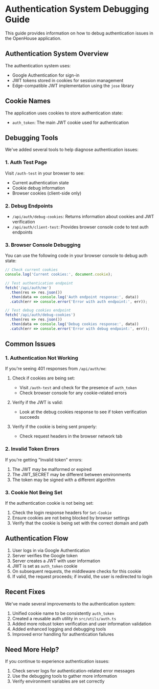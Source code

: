 # Authentication System Debugging Guide

This guide provides information on how to debug authentication issues in the OpenHouse application.

## Authentication System Overview

The authentication system uses:
- Google Authentication for sign-in
- JWT tokens stored in cookies for session management
- Edge-compatible JWT implementation using the `jose` library

## Cookie Names

The application uses cookies to store authentication state:

- `auth_token`: The main JWT cookie used for authentication

## Debugging Tools

We've added several tools to help diagnose authentication issues:

### 1. Auth Test Page

Visit `/auth-test` in your browser to see:
- Current authentication state
- Cookie debug information
- Browser cookies (client-side only)

### 2. Debug Endpoints

- `/api/auth/debug-cookies`: Returns information about cookies and JWT verification
- `/api/auth/client-test`: Provides browser console code to test auth endpoints

### 3. Browser Console Debugging

You can use the following code in your browser console to debug auth state:

```javascript
// Check current cookies
console.log('Current cookies:', document.cookie);

// Test authentication endpoint
fetch('/api/auth/me')
  .then(res => res.json())
  .then(data => console.log('Auth endpoint response:', data))
  .catch(err => console.error('Error with auth endpoint:', err));

// Test debug cookies endpoint
fetch('/api/auth/debug-cookies')
  .then(res => res.json())
  .then(data => console.log('Debug cookies response:', data))
  .catch(err => console.error('Error with debug endpoint:', err));
```

## Common Issues

### 1. Authentication Not Working

If you're seeing 401 responses from `/api/auth/me`:

1. Check if cookies are being set:
   - Visit `/auth-test` and check for the presence of `auth_token`
   - Check browser console for any cookie-related errors

2. Verify if the JWT is valid:
   - Look at the debug cookies response to see if token verification succeeds

3. Verify if the cookie is being sent properly:
   - Check request headers in the browser network tab

### 2. Invalid Token Errors

If you're getting "Invalid token" errors:

1. The JWT may be malformed or expired
2. The JWT_SECRET may be different between environments
3. The token may be signed with a different algorithm

### 3. Cookie Not Being Set

If the authentication cookie is not being set:

1. Check the login response headers for `Set-Cookie`
2. Ensure cookies are not being blocked by browser settings
3. Verify that the cookie is being set with the correct domain and path

## Authentication Flow

1. User logs in via Google Authentication
2. Server verifies the Google token
3. Server creates a JWT with user information
4. JWT is set as `auth_token` cookie
5. On subsequent requests, the middleware checks for this cookie
6. If valid, the request proceeds; if invalid, the user is redirected to login

## Recent Fixes

We've made several improvements to the authentication system:

1. Unified cookie name to be consistently `auth_token`
2. Created a reusable auth utility in `src/utils/auth.ts`
3. Added more robust token verification and user information validation
4. Added enhanced logging and debugging tools
5. Improved error handling for authentication failures

## Need More Help?

If you continue to experience authentication issues:

1. Check server logs for authentication-related error messages
2. Use the debugging tools to gather more information
3. Verify environment variables are set correctly 